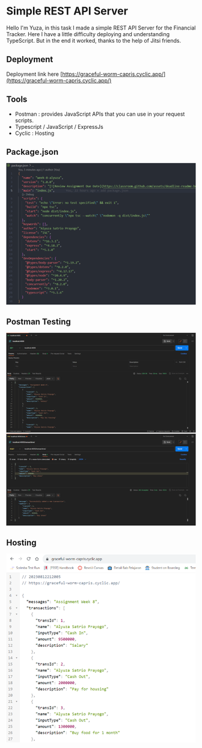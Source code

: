 <!-- [![Review Assignment Due Date](https://classroom.github.com/assets/deadline-readme-button-24ddc0f5d75046c5622901739e7c5dd533143b0c8e959d652212380cedb1ea36.svg)](https://classroom.github.com/a/sRKW9Tsr) -->

# Simple REST API Server
Hello I'm Yuza, in this task I made a simple REST API Server for the Financial Tracker. Here I have a little difficulty deploying and understanding TypeScript. But in the end it worked, thanks to the help of Jitsi friends.

## Deployment 
Deployment link here [https://graceful-worm-capris.cyclic.app/](https://graceful-worm-capris.cyclic.app/)

## Tools
* Postman : provides JavaScript APIs that you can use in your request scripts.
* Typescript / JavaScript / ExpressJs
* Cyclic : Hosting

## Package.json
<img src="img/readme1.png" width="700px">

## Postman Testing
<img src="img/readme2.png" width="700px">
<img src="img/readme3.png" width="700px">

## Hosting
<img src="img/readme4.png" width="700px">
